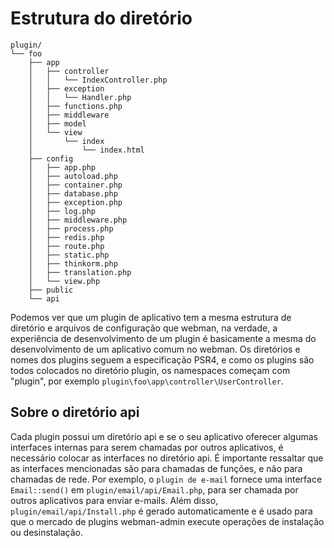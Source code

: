 # Estrutura do diretório

```
plugin/
└── foo
    ├── app
    │   ├── controller
    │   │   └── IndexController.php
    │   ├── exception
    │   │   └── Handler.php
    │   ├── functions.php
    │   ├── middleware
    │   ├── model
    │   └── view
    │       └── index
    │           └── index.html
    ├── config
    │   ├── app.php
    │   ├── autoload.php
    │   ├── container.php
    │   ├── database.php
    │   ├── exception.php
    │   ├── log.php
    │   ├── middleware.php
    │   ├── process.php
    │   ├── redis.php
    │   ├── route.php
    │   ├── static.php
    │   ├── thinkorm.php
    │   ├── translation.php
    │   └── view.php
    ├── public
    └── api
```

Podemos ver que um plugin de aplicativo tem a mesma estrutura de diretório e arquivos de configuração que webman, na verdade, a experiência de desenvolvimento de um plugin é basicamente a mesma do desenvolvimento de um aplicativo comum no webman.
Os diretórios e nomes dos plugins seguem a especificação PSR4, e como os plugins são todos colocados no diretório plugin, os namespaces começam com "plugin\", por exemplo `plugin\foo\app\controller\UserController`.

## Sobre o diretório api
Cada plugin possui um diretório api e se o seu aplicativo oferecer algumas interfaces internas para serem chamadas por outros aplicativos, é necessário colocar as interfaces no diretório api.
É importante ressaltar que as interfaces mencionadas são para chamadas de funções, e não para chamadas de rede.
Por exemplo, o `plugin de e-mail` fornece uma interface `Email::send()` em `plugin/email/api/Email.php`, para ser chamada por outros aplicativos para enviar e-mails.
Além disso, `plugin/email/api/Install.php` é gerado automaticamente e é usado para que o mercado de plugins webman-admin execute operações de instalação ou desinstalação.
